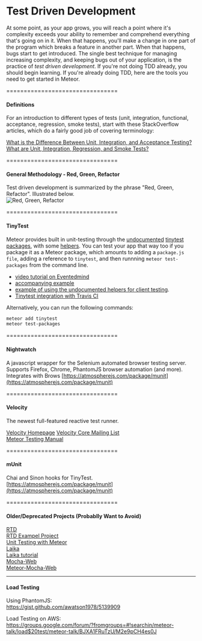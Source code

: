 Test Driven Development
================================


At some point, as your app grows, you will reach a point where it's complexity exceeds your ability to remember and comprehend everything that's going on in it.  When that happens, you'll make a change in one part of the program which breaks a feature in another part.  When that happens, bugs start to get introduced.  The single best technique for managing increasing complexity, and keeping bugs out of your application, is the practice of *test driven development*.  If you're not doing TDD already, you should begin learning.  If you're already doing TDD, here are the tools you need to get started in Meteor.  

================================
#### Definitions 

For an introduction to different types of tests (unit, integration, functional, acceptance, regression, smoke tests), start with these StackOverflow articles, which do a fairly good job of covering terminology:   

[What is the Difference Between Unit, Integration, and Acceptance Testing?](http://stackoverflow.com/questions/4904096/whats-the-difference-between-unit-functional-acceptance-and-integration-test)  
[What are Unit, Integration, Regression, and Smoke Tests?](http://stackoverflow.com/questions/520064/what-is-unit-test-integration-test-smoke-test-regression-test?lq=1)  

================================
#### General Methodology - Red, Green, Refactor  

Test driven development is summarized by the phrase "Red, Green, Refactor".  Illustrated below.  
![Red, Green, Refactor](http://www.pathfindersolns.com/wp-content/uploads/2012/05/red-green-refactorFINAL2.png)  


================================
#### TinyTest  


Meteor provides built in unit-testing through the  [undocumented](https://www.meteor.com/blog/2013/04/04/meteor-060-brand-new-distribution-system-app-packages-npm-integration) [tinytest packages](https://github.com/meteor/meteor/tree/devel/packages/tinytest), with some [helpers](https://github.com/meteor/meteor/tree/devel/packages/test-helpers). You can test your app that way too if you package it as a Meteor package, which amounts to adding a `package.js file`, adding a reference to ``tinytest``, and then runnning ``meteor test-packages`` from the command line.    

* [video tutorial on Eventedmind](https://www.eventedmind.com/tracks/feed-archive/meteor-testing-packages-with-tinytest)   
* [accompanying example](https://github.com/EventedMind/meteor-file)  
* [example of using the undocumented helpers for client testing](http://inconsistency.in/post/52547787175/flash-messages-package-and-testing-events-on-meteor).   
* [Tinytest integration with Travis CI](https://github.com/arunoda/travis-ci-meteor-packages)  

Alternatively, you can run the following commands:

````sh
meteor add tinytest
meteor test-packages
````

================================
#### Nightwatch  
A javascript wrapper for the Selenium automated browser testing server.  Supports Firefox, Chrome, PhantomJS browser automation (and more).  Integrates with Brows
[https://atmospherejs.com/package/munit](https://atmospherejs.com/package/munit)  


================================
#### Velocity
The newest full-featured reactive test runner.  

[Velocity Homepage](https://github.com/xolvio/velocity)
[Velocity Core Mailing List](https://groups.google.com/forum/#!forum/velocity-core)  
[Meteor Testing Manual](http://www.meteortesting.com/)  

================================
#### mUnit
Chai and Sinon hooks for TinyTest.
[https://atmospherejs.com/package/munit](https://atmospherejs.com/package/munit)  



================================
#### Older/Deprecated Projects (Probablly Want to Avoid)  

[RTD](http://rtd.xolv.io)  
[RTD Exampel Project](https://github.com/xolvio/meteor-rtd-example-project)  
[Unit Testing with Meteor](http://blog.xolv.io/2013/04/unit-testing-with-meteor.html)  
[Laika](http://arunoda.github.io/laika/)  
[Laika tutorial](http://mherman.org/blog/2014/01/29/meteor-dot-js-in-action-create-an-app-test-with-laika/)  
[Mocha-Web](https://atmosphere.meteor.com/package/mocha-web)   
[Meteor-Mocha-Web](https://github.com/mad-eye/meteor-mocha-web)  


------------------------------------------------------------------
#### Load Testing 

Using PhantomJS:  
https://gist.github.com/awatson1978/5139909  

Load Testing on AWS:  
https://groups.google.com/forum/?fromgroups=#!searchin/meteor-talk/load$20test/meteor-talk/BJXA1FRuTzU/M2e9pCH4es0J  
